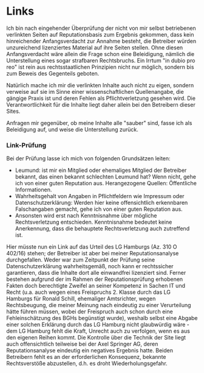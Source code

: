 Links
=====

Ich bin nach eingehender Überprüfung der nicht von mir selbst
betriebenen verlinkten Seiten auf Reputationsbasis zum Ergebnis
gekommen, dass kein hinreichender Anfangsverdacht zur Annahme besteht,
die Betreiber würden unzureichend lizenziertes Material auf ihre
Seiten stellen. Ohne diesen Anfangsverdacht wäre allein die Frage
schon eine Beleidigung, nämlich die Unterstellung eines sogar
strafbaren Rechtsbruchs. Ein Irrtum "in dubio pro reo" ist rein aus
rechtsstaatlichen Prinzipien nicht nur möglich, sondern bis zum Beweis
des Gegenteils geboten.

Natürlich mache ich mir die verlinkten Inhalte auch nicht zu eigen,
sondern verweise auf sie im Sinne einer wissenschaftlichen
Quellenangabe, die gängige Praxis ist und deren Fehlen als
Pflichtverletzung gesehen wird. Die Verantwortlichkeit für die Inhalte
liegt daher allein bei den Betreibern dieser Sites.

Anfragen mir gegenüber, ob meine Inhalte alle "sauber" sind, fasse ich
als Beleidigung auf, und weise die Unterstellung zurück.

### Link-Prüfung ###

Bei der Prüfung lasse ich mich von folgenden Grundsätzen leiten:

  + Leumund: ist mir ein Mitglied oder ehemaliges Mitglied der
    Betreiber bekannt, das einen bekannt schlechten Leumund hat? Wenn
    nicht, gehe ich von einer guten Reputation aus. Herangezogene
    Quellen: Öffentliche Informationen.
  + Wahrheitsgehalt von Angaben in Pflichtfeldern wie Impressum oder
    Datenschutzerklärung: Werden hier keine offensichtlich erkennbaren
    Falschangaben gemacht, gehe ich von einer guten Reputation aus.
  + Ansonsten wird erst nach Kenntnisnahme über mögliche
    Rechtsverletzung entschieden. Kenntnisnahme bedeutet keine
    Anerkennung, dass die behauptete Rechtsverletzung auch zutreffend
    ist.

Hier müsste nun ein Link auf das Urteil des LG Hamburgs (Az. 310 O
402/16) stehen; der Betreiber ist aber bei meiner Reputationsanalyse
durchgefallen. Weder war zum Zeitpunkt der Prüfung seine
Datenschutzerklärung wahrheitsgemäß, noch kann er rechtssicher
garantieren, dass die Inhalte dort alle einwandfrei lizenziert
sind. Ferner bestehen aufgrund der im Rahmen der Reputationsprüfung
erhobenen Fakten doch berechtigte Zweifel an seiner Kompetenz in
Sachen IT und Recht (u.a. auch wegen eines Freispruchs 2. Klasse durch
das LG Hamburgs für Ronald Schill, ehemaliger Amtsrichter, wegen
Rechtsbeugung, die meiner Meinung nach eindeutig zu einer Verurteilung
hätte führen müssen, wobei der Freispruch auch schon durch eine
Fehleinschätzung des BGHs begünstigt wurde), weshalb selbst eine
Abgabe einer solchen Erklärung durch das LG Hamburg nicht glaubwürdig
wäre - dem LG Hamburg fehlt die Kraft, Unrecht auch zu verfolgen, wenn
es aus den eigenen Reihen kommt. Die Kontrolle über die Technik der
Site liegt auch offensichtlich teilweise bei der Axel Springer AG,
deren Reputationsanalyse eindeutig ein negatives Ergebnis
hatte. Beiden Betreibern fehlt es an der erforderlichen Konsequenz,
bekannte Rechtsverstöße abzustellen, d.h. es droht
Wiederholungsgefahr.
